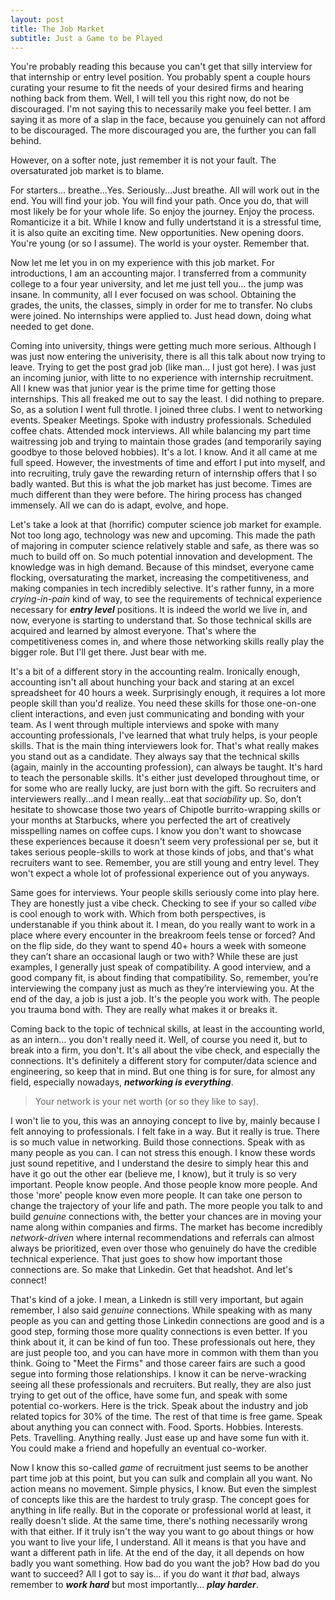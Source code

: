 ```yaml
---
layout: post
title: The Job Market
subtitle: Just a Game to be Played
---
```


You're probably reading this because you can't get that silly interview for that internship or entry level position. You probably spent a couple hours curating your resume to fit the needs of your desired firms and hearing nothing back from them. Well, I will tell you this right now, do not be discouraged. I'm not saying this to necessarily make you feel better. I am saying it as more of a slap in the face, because you genuinely can not afford to be discouraged. The more discouraged you are, the further you can fall behind. 

However, on a softer note, just remember it is not your fault. The oversaturated job market is to blame. 

For starters... breathe...Yes. Seriously...Just breathe. All will work out in the end. You will find your job. You will find your path. Once you do, that will most likely be for your whole life. So enjoy the journey. Enjoy the process. Romanticize it a bit. While I know and fully undertstand it is a stressful time, it is also quite an exciting time. New opportunities. New opening doors. You're young (or so I assume). The world is your oyster. Remember that. 

Now let me let you in on my experience with this job market. For introductions, I am an accounting major. I transferred from a community college to a four year university, and let me just tell you... the jump was insane. In community, all I ever focused on was school. Obtaining the grades, the units, the classes, simply in order for me to transfer. No clubs were joined. No internships were applied to. Just head down, doing what needed to get done.

Coming into university, things were getting much more serious. Although I was just now entering the univerisity, there is all this talk about now trying to leave. Trying to get the post grad job (like man... I just got here). I was just an incoming junior, with litte to no experience with internship recruitment. All I knew was that junior year is the prime time for getting those internships. This all freaked me out to say the least. I did nothing to prepare. So, as a solution I went full throtle. I joined three clubs. I went to networking events. Speaker Meetings. Spoke with industry professionals. Scheduled coffee chats. Attended mock interviews. All while balancing my part time waitressing job and trying to maintain those grades (and temporarily saying goodbye to those beloved hobbies). It's a lot. I know. And it all came at me full speed. However, the investments of time and effort I put into myself, and into recruiting, truly gave the rewarding return of internship offers that I so badly wanted. But this is what the job market has just become. Times are much different than they were before. The hiring process has changed immensely. All we can do is adapt, evolve, and hope.

Let's take a look at that (horrific) computer science job market for example. Not too long ago, technology was new and upcoming. This made the path of majoring in computer science relatively stable and safe, as there was so much to build off on. So much potential innovation and development. The knowledge was in high demand. Because of this mindset, everyone came flocking, oversaturating the market, increasing the competitiveness, and making companies in tech incredibly selective. It's rather funny, in a more *crying-in-pain* kind of way, to see the requirements of technical experience necessary for ***entry level*** positions. It is indeed the world we live in, and now, everyone is starting to understand that. So those technical skills are acquired and learned by almost everyone. That's where the competitiveness comes in, and where those networking skills really play the bigger role. But I'll get there. Just bear with me. 

It's a bit of a different story in the accounting realm. Ironically enough, accounting isn't all about hunching your back and staring at an excel spreadsheet for 40 hours a week. Surprisingly enough, it requires a lot more people skill than you'd realize. You need these skills for those one-on-one client interactions, and even just communicating and bonding with your team. As I went through multiple interviews and spoke with many accounting professionals, I've learned that what truly helps, is your people skills. That is the main thing interviewers look for. That's what really makes you stand out as a candidate. They always say that the technical skills (again, mainly in the accounting profession), can always be taught. It's hard to teach the personable skills. It's either just developed throughout time, or for some who are really lucky, are just born with the gift. So recruiters and interviewers really...and I mean really...eat that *sociability* up. So, don’t hesitate to showcase those two years of Chipotle burrito-wrapping skills or your months at Starbucks, where you perfected the art of creatively misspelling names on coffee cups. I know you don't want to showcase these experiences because it doesn't seem very professional per se, but it takes serious people-skills to work at those kinds of jobs, and that's what recruiters want to see. Remember, you are still young and entry level. They won't expect a whole lot of professional experience out of you anyways.

Same goes for interviews. Your people skills seriously come into play here. They are honestly just a vibe check. Checking to see if your so called *vibe* is cool enough to work with. Which from both perspectives, is understanable if you think about it. I mean, do you really want to work in a place where every encounter in the breakroom feels tense or forced? And on the flip side, do they want to spend 40+ hours a week with someone they can’t share an occasional laugh or two with? While these are just examples, I generally just speak of compatibility. A good interview, and a good company fit, is about finding that compatibility. So, remember, you’re interviewing the company just as much as they’re interviewing you. At the end of the day, a job is just a job. It's the people you work with. The people you trauma bond with. They are really what makes it or breaks it. 

Coming back to the topic of technical skills, at least in the accounting world, as an intern... you don't really need it. Well, of course you need it, but to break into a firm, you don't. It's all about the vibe check, and especially the connections. It's definitely a different story for computer/data science and engineering, so keep that in mind. But one thing is for sure, for almost any field, especially nowadays, ***networking is everything***. 

> Your network is your net worth (or so they like to say).

I won't lie to you, this was an annoying concept to live by, mainly because I felt annoying to professionals. I felt fake in a way. But it really is true. There is so much value in networking. Build those connections. Speak with as many people as you can. I can not stress this enough. I know these words just sound repetitive, and I understand the desire to simply hear this and have it go out the other ear (believe me, I know), but it truly is so very important. People know people. And those people know more people. And those 'more' people know even more people. It can take one person to change the trajectory of your life and path. The more people you talk to and build *genuine* connections with, the better your chances are in moving your name along within companies and firms. The market has become incredibly *network-driven* where internal recommendations and referrals can almost always be prioritized, even over those who genuinely do have the credible technical experience. That just goes to show how important those connections are. So make that Linkedin. Get that headshot. And let's connect! 

That's kind of a joke. I mean, a Linkedn is still very important, but again remember, I also said *genuine* connections. While speaking with as many people as you can and getting those Linkedin connections are good and is a good step, forming those more quality connections is even better. If you think about it, it can be kind of fun too. These professionals out here, they are just people too, and you can have more in common with them than you think. Going to "Meet the Firms" and those career fairs are such a good segue into forming those relationships. I know it can be nerve-wracking seeing all these professionals and recruiters. But really, they are also just trying to get out of the office, have some fun, and speak with some potential co-workers. Here is the trick. Speak about the industry and job related topics for 30% of the time. The rest of that time is free game. Speak about anything you can connect with. Food. Sports. Hobbies. Interests. Pets. Travelling. Anything really. Just ease up and have some fun with it. You could make a friend and hopefully an eventual co-worker. 

Now I know this so-called *game* of recruitment just seems to be another part time job at this point, but you can sulk and complain all you want. No action means no movement. Simple physics, I know. But even the simplest of concepts like this are the hardest to truly grasp. The concept goes for anything in life really. But in the coporate or professional world at least, it really doesn't slide. At the same time, there's nothing necessarily wrong with that either. If it truly isn't the way you want to go about things or how you want to live your life, I understand. All it means is that you have and want a different path in life. At the end of the day, it all depends on how badly you want something. How bad do you want the job? How bad do you want to succeed? All I got to say is... if you do want it *that* bad, always remember to ***work hard*** but most importantly... ***play harder***. 

